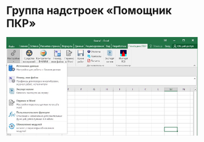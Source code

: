 # Группа надстроек «Помощник ПКР»
![Title](https://github.com/akolodka/VBA/blob/main/resources/helper_ribbonMenu.png)

